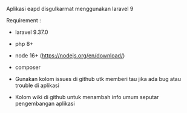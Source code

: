 Aplikasi eapd disgulkarmat menggunakan laravel 9

Requirement :
-   laravel 9.37.0
-   php 8+
-   node 16+ (https://nodejs.org/en/download/)
-   composer


- Gunakan kolom issues di github utk memberi tau jika ada bug atau trouble di aplikasi
- Kolom wiki di github untuk menambah info umum seputar pengembangan aplikasi
